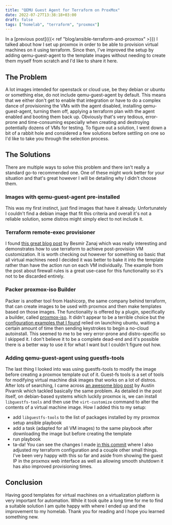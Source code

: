 ```yaml
---
title: "QEMU Guest Agent for Terraform on ProxMox"
date: 2022-07-27T13:38:18+03:00
draft: false
tags: ["homelab", "terraform", "proxmox"]
---
```


In a [previous post]({{< ref "blog/ansible-terraform-and-proxmox" >}}) I talked about how I set up proxmox in order to be able to provision virtual machines on it using terraform.
Since then, I've improved the setup by adding qemu-guest-agent to the template images without needing to create them myself from scratch and I'd like to share it here.

## The Problem
A lot images intended for openstack or cloud use, be they debian or ubuntu or something else, do not include qemu-guest-agent by default.
This means that we either don't get to enable that integration or have to do a complex dance of provisioning the VMs with the agent disabled, installing qemu-guest-agent, turning them off, applying a terraform plan with the agent enabled and booting them back up.
Obviously that's very tedious, error-prone and time-consuming especially when creating and destroying potentially dozens of VMs for testing.
To figure out a solution, I went down a bit of a rabbit hole and considered a few solutions before settling on one so I'd like to take you through the selection process.

## The Solutions
There are multiple ways to solve this problem and there isn't really a standard go-to recommended one.
One of these might work better for your situation and that's great however I will be detailing why I didn't choose them.

### Images with qemu-guest-agent pre-installed
This was my first instinct, just find images that have it already.
Unfortunately I couldn't find a debian image that fit this criteria and overall it's not a reliable solution, some distros might simply elect to not include it.

### Terraform remote-exec provisioner
I found [this great blog post](https://cloudalbania.com/posts/2022-01-homelab-with-proxmox-and-terraform/#considerations-when-creating-vms) by Besmir Zanaj which was really interesting and demonstrates how to use terraform to achieve post-provision VM customization.
It is worth checking out however for something so basic that all virtual machines need I decided it was better to bake it into the template rather than have the action run on each VM individually.
The example from the post about firewall rules is a great use-case for this functionality so it's not to be discarded entirely.

### Packer proxmox-iso Builder
Packer is another tool from Hashicorp, the same company behind terraform, that can create images to be used with proxmox and then make templates based on those images.
The functionality is offered by a plugin, specifically a builder, called [proxmox-iso](https://www.packer.io/plugins/builders/proxmox/iso).
It didn't appear to be a terrible choice but the [configuration examples that I found](https://github.com/xcad2k/boilerplates/tree/main/packer/proxmox) relied on launching ubuntu, waiting a certain amount of time then sending keystrokes to begin a no-cloud autoinstall.
This seemed to me to be very error-prone and distro-specific so I skipped it.
I don't believe it to be a complete dead-end and it's possible there is a better way to use it for what I want but I couldn't figure out how.

### Adding qemu-guest-agent using guestfs-tools
The last thing I looked into was using guestfs-tools to modify the image before creating a proxmox template out of it.
Guest-fs tools is a set of tools for modifying virtual machine disk images that works on a lot of distros.
After lots of searching, I came across [an awesome blog post](https://austinsnerdythings.com/2021/08/30/how-to-create-a-proxmox-ubuntu-cloud-init-image/) by Austin Pivarnik which tackled basically the same problem.
As detailed in the post itself, on debian-based systems which luckily proxmox is, we can install `libguestfs-tools` and then use the `virt-customize` command to alter the contents of a virtual machine image.
How I added this to my setup:
- add `libguestfs-tools` to the list of packages installed by my proxmox setup ansible playbook
- add a task (adapted for all VM images) to the same playbook after downloading the image but before creating the template
- run playbook
- ta-da!
You can see the changes I made [in this commit](https://gitlab.com/insanitywholesale/infra/-/commit/831fe44f103c3650a41eca4722cce794e67ca741) where I also adjusted my terraform configuration and a couple other small things.
I've been very happy with this so far and aside from showing the guest IP in the proxmox web interface as well as allowing smooth shutdown it has also improved provisioning times.

## Conclusion
Having good templates for virtual machines on a virtualization platform is very important for automation.
While it took quite a long time for me to find a suitable solution I am quite happy with where I ended up and the improvement to my homelab.
Thank you for reading and I hope you learned something new.
